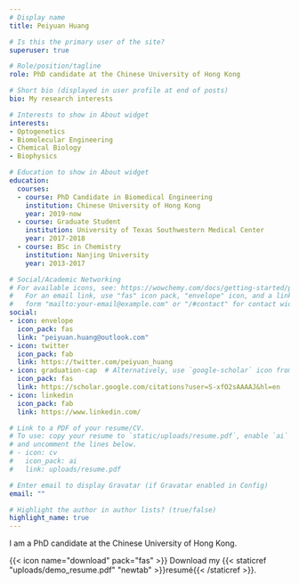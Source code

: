 ```yaml
---
# Display name
title: Peiyuan Huang

# Is this the primary user of the site?
superuser: true

# Role/position/tagline
role: PhD candidate at the Chinese University of Hong Kong

# Short bio (displayed in user profile at end of posts)
bio: My research interests

# Interests to show in About widget
interests:
- Optogenetics
- Biomolecular Engineering
- Chemical Biology
- Biophysics

# Education to show in About widget
education:
  courses:
  - course: PhD Candidate in Biomedical Engineering
    institution: Chinese University of Hong Kong
    year: 2019-now
  - course: Graduate Student
    institution: University of Texas Southwestern Medical Center
    year: 2017-2018
  - course: BSc in Chemistry
    institution: Nanjing University
    year: 2013-2017

# Social/Academic Networking
# For available icons, see: https://wowchemy.com/docs/getting-started/page-builder/#icons
#   For an email link, use "fas" icon pack, "envelope" icon, and a link in the
#   form "mailto:your-email@example.com" or "/#contact" for contact widget.
social:
- icon: envelope
  icon_pack: fas
  link: "peiyuan.huang@outlook.com"
- icon: twitter
  icon_pack: fab
  link: https://twitter.com/peiyuan_huang
- icon: graduation-cap  # Alternatively, use `google-scholar` icon from `ai` icon pack
  icon_pack: fas
  link: https://scholar.google.com/citations?user=S-xfO2sAAAAJ&hl=en
- icon: linkedin
  icon_pack: fab
  link: https://www.linkedin.com/

# Link to a PDF of your resume/CV.
# To use: copy your resume to `static/uploads/resume.pdf`, enable `ai` icons in `params.toml`, 
# and uncomment the lines below.
# - icon: cv
#   icon_pack: ai
#   link: uploads/resume.pdf

# Enter email to display Gravatar (if Gravatar enabled in Config)
email: ""

# Highlight the author in author lists? (true/false)
highlight_name: true
---
```


I am a PhD candidate at the Chinese University of Hong Kong.

{{< icon name="download" pack="fas" >}} Download my {{< staticref "uploads/demo_resume.pdf" "newtab" >}}resumé{{< /staticref >}}.
